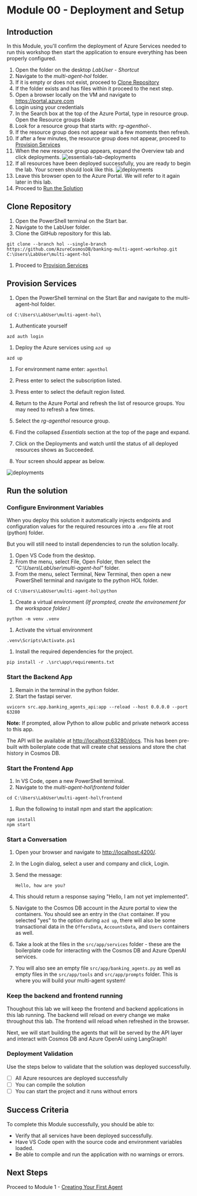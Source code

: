# Module 00 - Deployment and Setup

## Introduction

In this Module, you'll confirm the deployment of Azure Services needed to run this workshop then start the application to ensure everything has been properly configured.

1. Open the folder on the desktop *LabUser - Shortcut*
1. Navigate to the *multi-agent-hol* folder.
1. If it is empty or does not exist, proceed to [Clone Repository](#clone-repository)
1. If the folder exists and has files within it proceed to the next step.
1. Open a browser locally on the VM and navigate to https://portal.azure.com
1. Login using your credentials
1. In the Search box at the top of the Azure Portal, type in resource group. Open the Resource groups blade
1. Look for a resource group that starts with: *rg-agenthol-*.
1. If the resource group does not appear wait a few moments then refresh.
1. If after a few minutes, the resource group does not appear, proceed to [Provision Services](#provision-services)
1. When the new resource group appears, expand the Overview tab and click deployments.
![essentials-tab-deployments](./media/module-00/essentials-tab-deployments.png)
1. If all resources have been deployed successfully, you are ready to begin the lab. Your screen should look like this.
![deployments](./media/module-00/deployments.png)
1. Leave this browser open to the Azure Portal. We will refer to it again later in this lab.
1. Proceed to [Run the Solution](#run-the-solution)

## Clone Repository

1. Open the PowerShell terminal on the Start bar.
1. Navigate to the LabUser folder.
1. Clone the GitHub repository for this lab.

```shell
git clone --branch hol --single-branch https://github.com/AzureCosmosDB/banking-multi-agent-workshop.git C:\Users\LabUser\multi-agent-hol
```

1. Proceed to [Provision Services](#provision-services)

## Provision Services

1. Open the PowerShell terminal on the Start Bar and navigate to the multi-agent-hol folder.

```shell
cd C:\Users\LabUser\multi-agent-hol\
```

1. Authenticate  yourself

```shell
azd auth login
```

1. Deploy the Azure services using `azd up`

```shell
azd up
```

1. For environment name enter: `agenthol`
1. Press enter to select the subscription listed.
1. Press enter to select the default region listed.

1. Return to the Azure Portal and refresh the list of resource groups. You may need to refresh a few times.
1. Select the *rg-agenthol* resource group.
1. Find the collapsed *Essentials* section at the top of the page and expand.
1. Click on the Deployments and watch until the status of all deployed resources shows as Succeeded.
1. Your screen should appear as below.

![deployments](./media/module-00/deployments.png)

## Run the solution

### Configure Environment Variables

When you deploy this solution it automatically injects endpoints and configuration values for the required resources into a `.env` file at root (python) folder.

But you will still need to install dependencies to run the solution locally.

1. Open VS Code from the desktop.
1. From the menu, select File, Open Folder, then select the *"C:\Users\LabUser\multi-agent-hol\"* folder.
1. From the menu, select Terminal, New Terminal, then open a new PowerShell terminal and navigate to the python HOL folder.

```shell
cd C:\Users\LabUser\multi-agent-hol\python
```

1. Create a virtual environment *(If prompted, create the environement for the workspace folder.)*

```shell
python -m venv .venv
```

1. Activate the virtual environment

```shell
.venv\Scripts\Activate.ps1
```

1. Install the required dependencies for the project.

```shell
pip install -r .\src\app\requirements.txt
```

### Start the Backend App

1. Remain in the terminal in the python folder.
2. Start the fastapi server.

```shell
uvicorn src.app.banking_agents_api:app --reload --host 0.0.0.0 --port 63280
```

**Note:** If prompted, allow Python to allow public and private network access to this app.

The API will be available at <http://localhost:63280/docs>. This has been pre-built with boilerplate code that will create chat sessions and store the chat history in Cosmos DB.

### Start the Frontend App

1. In VS Code, open a new PowerShell terminal.
1. Navigate to the *multi-agent-hol\frontend* folder

```shell
cd C:\Users\LabUser\multi-agent-hol\frontend
```

1. Run the following to install npm and start the application:

```shell
npm install
npm start
```

### Start a Conversation

1. Open your browser and navigate to <http://localhost:4200/>.
1. In the Login dialog, select a user and company and click, Login.
1. Send the message:

   ```text
   Hello, how are you?
   ```

1. This should return a response saying "Hello, I am not yet implemented".
1. Navigate to the Cosmos DB account in the Azure portal to view the containers. You should see an entry in the `Chat` container. If you selected "yes" to the option during `azd up`, there will also be some transactional data in the `OffersData`, `AccountsData`, and `Users` containers as well.
1. Take a look at the files in the `src/app/services` folder - these are the boilerplate code for interacting with the Cosmos DB and Azure OpenAI services.
1. You will also see an empty file `src/app/banking_agents.py` as well as empty files in the `src/app/tools` and `src/app/prompts` folder. This is where you will build your multi-agent system!

### Keep the backend and frontend running

Thoughout this lab we will keep the frontend and backend applications in this lab running. The backend will reload on every change we make throughout this lab. The frontend will reload when refreshed in the browser.

Next, we will start building the agents that will be served by the API layer and interact with Cosmos DB and Azure OpenAI using LangGraph!

### Deployment Validation

Use the steps below to validate that the solution was deployed successfully.

- [ ] All Azure resources are deployed successfully
- [ ] You can compile the solution
- [ ] You can start the project and it runs without errors

## Success Criteria

To complete this Module successfully, you should be able to:

- Verify that all services have been deployed successfully.
- Have VS Code open with the source code and environment variables loaded.
- Be able to compile and run the application with no warnings or errors.

## Next Steps

Proceed to Module 1 - [Creating Your First Agent](./Module-01.md)
